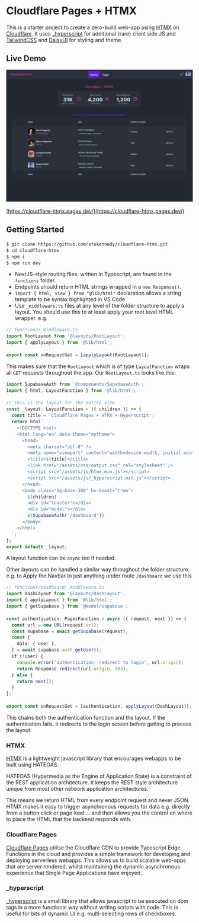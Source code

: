 # Cloudflare Pages + HTMX

This is a starter project to create a zero-build web-app using [HTMX](https://htmx.org/) on [Cloudflare](https://dash.cloudflare.com/). It uses [\_hyperscript](https://hyperscript.org) for additional (rare) client side JS and [TailwindCSS](https://tailwindcss.com/) and [DaisyUI](https://daisyui.com/) for styling and theme.

## Live Demo

![Cloudflare-HTMX demo](screenshot.png 'Demo Screenshot')

[https://cloudflare-htmx.pages.dev/](https://cloudflare-htmx.pages.dev/)

## Getting Started

```bash
$ git clone https://github.com/stukennedy/cloudflare-htmx.git
$ cd cloudflare-htmx
$ npm i
$ npm run dev
```

- NextJS-style routing files, written in Typescript, are found in the `functions` folder.
- Endpoints should return HTML strings wrapped in a `new Response()`.
- `import { html, view } from "@lib/html"` declaration allows a string template to be syntax highlighted in VS Code
- Use `_middleware.ts` files at any level of the folder structure to apply a layout. You should use this to at least apply your root level HTML wrapper.
  e.g.

```typescript
// functions/_middleware.ts
import RootLayout from '@layouts/RootLayout';
import { applyLayout } from '@lib/html';

export const onRequestGet = [applyLayout(RootLayout)];
```

This makes sure that the `RootLayout` which is of type `LayoutFunction` wraps all `GET` requests throughout the app.
Our `RootLayout.ts` looks like this:

```typescript
import SupabaseAuth from '@components/SupabaseAuth';
import { html, LayoutFunction } from '@lib/html';

// this is the layout for the entire site
const _layout: LayoutFunction = ({ children }) => {
  const title = 'Cloudflare Pages + HTMX + Hyperscript';
  return html`
    <!DOCTYPE html>
    <html lang="en" data-theme="mytheme">
      <head>
        <meta charset="utf-8" />
        <meta name="viewport" content="width=device-width, initial-scale=1" />
        <title>${title}</title>
        <link href="/assets/css/output.css" rel="stylesheet" />
        <script src="/assets/js/htmx.min.js"></script>
        <script src="/assets/js/_hyperscript.min.js"></script>
      </head>
      <body class="bg-base-300" hx-boost="true">
        ${children}
        <div id="toaster"></div>
        <div id="modal"></div>
        ${SupabaseAuth('/dashboard')}
      </body>
    </html>
  `;
};
export default _layout;
```

A layout function can be `async` too if needed.

Other layouts can be handled a similar way throughout the folder structure. e.g. to Apply the Navbar to just anything under route `/dashboard` we use this

```typescript
// functions/dashboard/_middleware.ts
import DashLayout from '@layouts/DashLayout';
import { applyLayout } from '@lib/html';
import { getSupabase } from '@model/supabase';

const authentication: PagesFunction = async ({ request, next }) => {
  const url = new URL(request.url);
  const supabase = await getSupabase(request);
  const {
    data: { user },
  } = await supabase.auth.getUser();
  if (!user) {
    console.error('authentication: redirect to login', url.origin);
    return Response.redirect(url.origin, 303);
  } else {
    return next();
  }
};

export const onRequestGet = [authentication, applyLayout(DashLayout)];
```

This chains both the authentication function and the layout. If the authentication fails, it redirects to the login screen before getting to process the layout.

### HTMX

[HTMX](https://htmx.org/) is a lightweight javascript library that encourages webapps to be built using HATEOAS.

HATEOAS (Hypermedia as the Engine of Application State) is a constraint of the REST application architecture. It keeps the REST style architecture unique from most other network application architectures.

This means we return HTML from every endpoint request and never JSON. HTMX makes it easy to trigger asynchronous requests for data e.g. directly from a button click or page load ... and then allows you the control on where to place the HTML that the backend responds with.

### Cloudflare Pages

[Cloudflare Pages](https://developers.cloudflare.com/pages/) utilise the Cloudflare CDN to provide Typescript Edge Functions in the cloud and provides a simple framework for developing and deploying serverless webapps.
This allows us to build scalable web-apps that are server rendered, whilst maintaining the dynamic asynchronous experience that Single Page Applications have enjoyed.

### \_hyperscript

[\_hyperscript](https://hyperscript.org/docs) is a small library that allows javascript to be executed on dom tags in a more functional way without writing scripts with code. This is useful for bits of dynamic UI e.g. multi-selecting rows of checkboxes.
